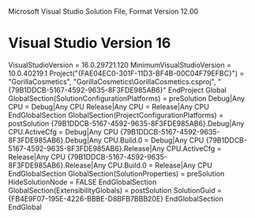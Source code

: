 Microsoft Visual Studio Solution File, Format Version 12.00
# Visual Studio Version 16
VisualStudioVersion = 16.0.29721.120
MinimumVisualStudioVersion = 10.0.40219.1
Project("{FAE04EC0-301F-11D3-BF4B-00C04F79EFBC}") = "GorillaCosmetics", "GorillaCosmetics\GorillaCosmetics.csproj", "{79B1DDCB-5167-4592-9635-8F3FDE985AB6}"
EndProject
Global
	GlobalSection(SolutionConfigurationPlatforms) = preSolution
		Debug|Any CPU = Debug|Any CPU
		Release|Any CPU = Release|Any CPU
	EndGlobalSection
	GlobalSection(ProjectConfigurationPlatforms) = postSolution
		{79B1DDCB-5167-4592-9635-8F3FDE985AB6}.Debug|Any CPU.ActiveCfg = Debug|Any CPU
		{79B1DDCB-5167-4592-9635-8F3FDE985AB6}.Debug|Any CPU.Build.0 = Debug|Any CPU
		{79B1DDCB-5167-4592-9635-8F3FDE985AB6}.Release|Any CPU.ActiveCfg = Release|Any CPU
		{79B1DDCB-5167-4592-9635-8F3FDE985AB6}.Release|Any CPU.Build.0 = Release|Any CPU
	EndGlobalSection
	GlobalSection(SolutionProperties) = preSolution
		HideSolutionNode = FALSE
	EndGlobalSection
	GlobalSection(ExtensibilityGlobals) = postSolution
		SolutionGuid = {FB4E9F07-195E-4226-BBBE-D8BFB7BBB20E}
	EndGlobalSection
EndGlobal
